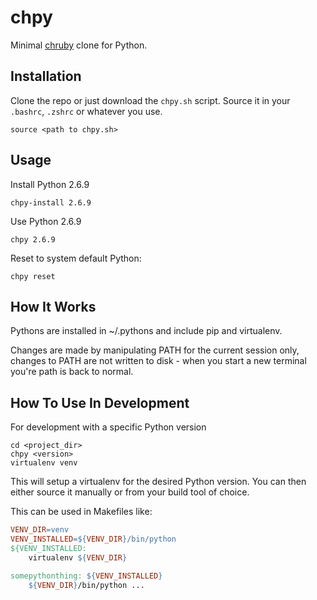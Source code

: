 # chpy

Minimal [chruby](https://github.com/postmodern/chruby) clone for Python. 

## Installation

Clone the repo or just download the `chpy.sh` script. Source it in your
`.bashrc`, `.zshrc` or whatever you use.

```shell
source <path to chpy.sh>
```

## Usage

Install Python 2.6.9
```shell
chpy-install 2.6.9
```

Use Python 2.6.9
```shell
chpy 2.6.9
```

Reset to system default Python: 

```shell
chpy reset
```

## How It Works 

Pythons are installed in ~/.pythons and include pip and virtualenv.

Changes are made by manipulating PATH for the current session only, changes to
PATH are not written to disk - when you start a new terminal you're path is back
to normal.

## How To Use In Development

For development with a specific Python version

```shell 
cd <project_dir>
chpy <version>
virtualenv venv
```

This will setup a virtualenv for the desired Python version. You can then either
source it manually or from your build tool of choice.

This can be used in Makefiles like:

```Makefile
VENV_DIR=venv
VENV_INSTALLED=${VENV_DIR}/bin/python
${VENV_INSTALLED:
    virtualenv ${VENV_DIR}

somepythonthing: ${VENV_INSTALLED}
    ${VENV_DIR}/bin/python ... 
``` 

